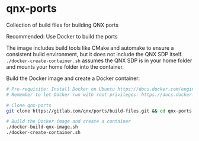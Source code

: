 # qnx-ports

Collection of build files for building QNX ports

Recommended: Use Docker to build the ports

The image includes build tools like CMake and automake to ensure a consistent build environment, but it does not
include the QNX SDP itself. `./docker-create-container.sh` assumes the QNX SDP is in your home folder and mounts
your home folder into the container.

Build the Docker image and create a Docker container:
```bash
# Pre-requisite: Install Docker on Ubuntu https://docs.docker.com/engine/install/ubuntu/
# Remember to let Docker run with root privileges: https://docs.docker.com/engine/install/linux-postinstall/

# Clone qnx-ports
git clone https://gitlab.com/qnx/ports/build-files.git && cd qnx-ports

# Build the Docker image and create a container
./docker-build-qnx-image.sh
./docker-create-container.sh

```
